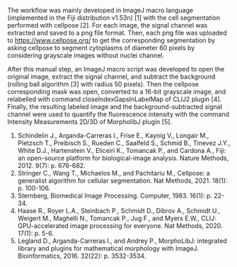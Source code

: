 The workflow was mainly developed in ImageJ macro language (implemented in the Fiji distribution v1.53n)  [1] with the cell segmentation performed with cellpose [2]. For each image, the signal channel was extracted and saved to a png file format. Then, each png file was uploaded to https://www.cellpose.org/ to get the corresponding segmentation by asking cellpose to segment cytoplasms of diameter 60 pixels by considering grayscale images without nuclei channel.

After this manual step, an ImageJ macro script was developed to open the original image, extract the signal channel, and subtract the background (rolling ball algorithm [3] with radius 50 pixels). Then the cellpose corresponding mask was open, converted to a 16-bit grayscale image, and relabelled with command closeIndexGapsInLabelMap of CLIJ2 plugin [4]. Finally, the resulting labeled image and the background-subtracted signal channel were used to quantify the fluorescence intensity with the command Intensity Measurements 2D/3D of MorpholibJ plugin [5].


1.	Schindelin J., Arganda-Carreras I., Frise E., Kaynig V., Longair M., Pietzsch T., Preibisch S., Rueden C., Saalfeld S., Schmid B., Tinevez J.Y., White D.J., Hartenstein V., Eliceiri K., Tomancak P., and Cardona A., Fiji: an open-source platform for biological-image analysis. Nature Methods, 2012. 9(7): p. 676-682.
2.	Stringer C., Wang T., Michaelos M., and Pachitariu M., Cellpose: a generalist algorithm for cellular segmentation. Nat Methods, 2021. 18(1): p. 100-106.
3.	Sternberg, Biomedical Image Processing. Computer, 1983. 16(1): p. 22-34.
4.	Haase R., Royer L.A., Steinbach P., Schmidt D., Dibrov A., Schmidt U., Weigert M., Maghelli N., Tomancak P., Jug F., and Myers E.W., CLIJ: GPU-accelerated image processing for everyone. Nat Methods, 2020. 17(1): p. 5-6.
5.	Legland D., Arganda-Carreras I., and Andrey P., MorphoLibJ: integrated library and plugins for mathematical morphology with ImageJ. Bioinformatics, 2016. 32(22): p. 3532-3534.

